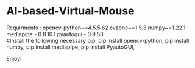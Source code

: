 # AI-based-Virtual-Mouse

Requirments : 
opencv-python~=4.5.5.62
cvzone~=1.5.3
numpy~=1.22.1
mediapipe - 0.8.10.1
pyautogui - 0.9.53
<br>
#Install the following necessary pip:
pip install opencv-python,
pip install numpy,
pip install mediapipe,
pip install PyautoGUI,

Enjoy!

